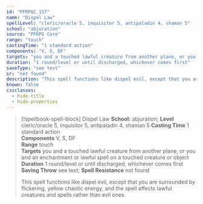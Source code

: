 ```yaml
---
id: "PFRPGC_157"
name: "Dispel Law"
spellLevel: "cleric/oracle 5, inquisitor 5, antipaladin 4, shaman 5"
school: "abjuration"
source: "PFRPG Core"
range: "touch"
castingTime: "1 standard action"
components: "V, S, DF"
targets: "you and a touched lawful creature from another plane, or you and an enchantment or lawful spell on a touched creature or object"
duration: "1 round/level or until discharged, whichever comes first"
saveType: "see text"
sr: "not found"
description: "This spell functions like dispel evil, except that you are surrounded by flickering, yellow chaotic energy, and the spell affects lawful creatures and spells rather than evil ones."
known: false
cssclasses:
  - hide-title
  - hide-properties
---
```


> [!spellbook-spell-block] Dispel Law
> **School:** abjuration; **Level** cleric/oracle 5, inquisitor 5, antipaladin 4, shaman 5
> **Casting Time** 1 standard action  
> **Components** V, S, DF  
> **Range** touch  
> **Targets** you and a touched lawful creature from another plane, or you and an enchantment or lawful spell on a touched creature or object  
> **Duration** 1 round/level or until discharged, whichever comes first  
> **Saving Throw** see text; **Spell Resistance** not found
> 
> This spell functions like dispel evil, except that you are surrounded by flickering, yellow chaotic energy, and the spell affects lawful creatures and spells rather than evil ones.